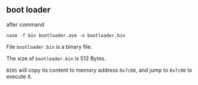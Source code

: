 ## boot loader
after command
```shell
nasm -f bin bootloader.asm -o bootloader.bin
```

File `bootloader.bin` is a binary file.

The size of `bootloader.bin` is 512 Bytes.

`BIOS` will copy its content to memory address `0x7c00`, and jump to `0x7c00` to execute it.

